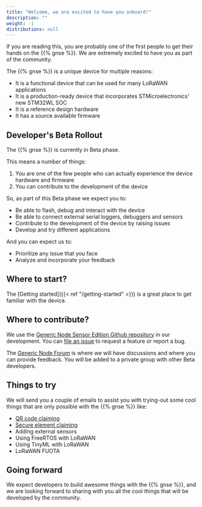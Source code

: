 ```yaml
---
title: "Welcome, we are excited to have you onboard!"
description: ""
weight: -1
distributions: null
---
```


If you are reading this, you are probably one of the first people to get their hands on the {{% gnse %}}.
We are extremely excited to have you as part of the community.

<!--more-->

The {{% gnse %}} is a unique device for multiple reasons:
- It is a functional device that can be used for many LoRaWAN applications
- It is a production-ready device that incorporates STMicroelectronics' new STM32WL SOC
- It is a reference design hardware
- It has a source available firmware

## Developer's Beta Rollout

The {{% gnse %}} is currently in Beta phase.

This means a number of things:
1. You are one of the few people who can actually experience the device hardware and firmware
2. You can contribute to the development of the device

So, as part of this Beta phase we expect you to:
- Be able to flash, debug and interact with the device
- Be able to connect external serial loggers, debuggers and sensors
- Contribute to the development of the device by raising issues
- Develop and try different applications

And you can expect us to:
- Prioritize any issue that you face
- Analyze and incorporate your feedback

## Where to start?

The [Getting started]({{< ref "/getting-started" >}}) is a great place to get familiar with the device.

## Where to contribute?

We use the [Generic Node Sensor Edition Github repository](https://github.com/TheThingsIndustries/generic-node-se) in our development. You can [file an issue](https://github.com/TheThingsIndustries/generic-node-se/issues/new/choose) to request a feature or report a bug.

The [Generic Node Forum](https://www.thethingsnetwork.org/forum/c/nodes/generic-node) is where we will have discussions and where you can provide feedback.
You will be added to a private group with other Beta developers.

## Things to try

We will send you a couple of emails to assist you with trying-out some cool things that are only possible with the {{% gnse %}} like:
- [QR code claiming](https://www.thethingsindustries.com/docs/devices/device-claiming/claim-devices/)
- [Secure element claiming](https://www.thethingsindustries.com/docs/devices/claim-atecc608a/)
- Adding external sensors
- Using FreeRTOS with LoRaWAN
- Using TinyML with LoRaWAN
- LoRaWAN FUOTA

## Going forward

We expect developers to build awesome things with the {{% gnse %}}, and we are looking forward to sharing with you all the cool things that will be developed by the community.
